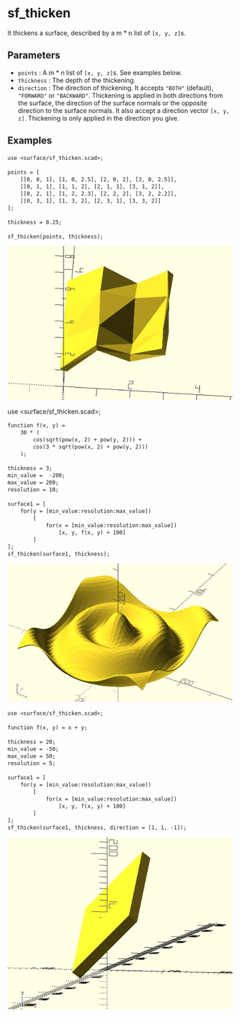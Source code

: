 # sf_thicken

It thickens a surface, described by a m * n list of `[x, y, z]`s.

## Parameters

- `points` : A m * n list of `[x, y, z]`s. See examples below.
- `thickness` : The depth of the thickening.
- `direction` : The direction of thickening. It accepts `"BOTH"` (default), `"FORWARD"` or `"BACKWARD"`. Thickening is applied in both directions from the surface, the direction of the surface normals or the opposite direction to the surface normals. It also accept a direction vector `[x, y, z]`. Thickening is only applied in the direction you give.

## Examples

	use <surface/sf_thicken.scad>;

	points = [
		[[0, 0, 1], [1, 0, 2.5], [2, 0, 2], [3, 0, 2.5]],
		[[0, 1, 1], [1, 1, 2], [2, 1, 1], [3, 1, 2]],
		[[0, 2, 1], [1, 2, 2.3], [2, 2, 2], [3, 2, 2.2]],
		[[0, 3, 1], [1, 3, 2], [2, 3, 1], [3, 3, 2]]
	];

	thickness = 0.25;

	sf_thicken(points, thickness);

![sf_thicken](images/lib3x-sf_thicken-1.JPG)

use <surface/sf_thicken.scad>;

	function f(x, y) = 
		30 * (
			cos(sqrt(pow(x, 2) + pow(y, 2))) + 
			cos(3 * sqrt(pow(x, 2) + pow(y, 2)))
		);

	thickness = 3;
	min_value =  -200;
	max_value = 200;
	resolution = 10;

	surface1 = [
		for(y = [min_value:resolution:max_value])
			[
				for(x = [min_value:resolution:max_value]) 
					[x, y, f(x, y) + 100]
			]
	];
	sf_thicken(surface1, thickness);

![sf_thicken](images/lib3x-sf_thicken-2.JPG)

	use <surface/sf_thicken.scad>;

	function f(x, y) = x + y;

	thickness = 20;
	min_value = -50;
	max_value = 50;
	resolution = 5;

	surface1 = [
		for(y = [min_value:resolution:max_value])
			[
				for(x = [min_value:resolution:max_value]) 
					[x, y, f(x, y) + 100]
			]
	];
	sf_thicken(surface1, thickness, direction = [1, 1, -1]);

![sf_thicken](images/lib3x-sf_thicken-3.JPG)
